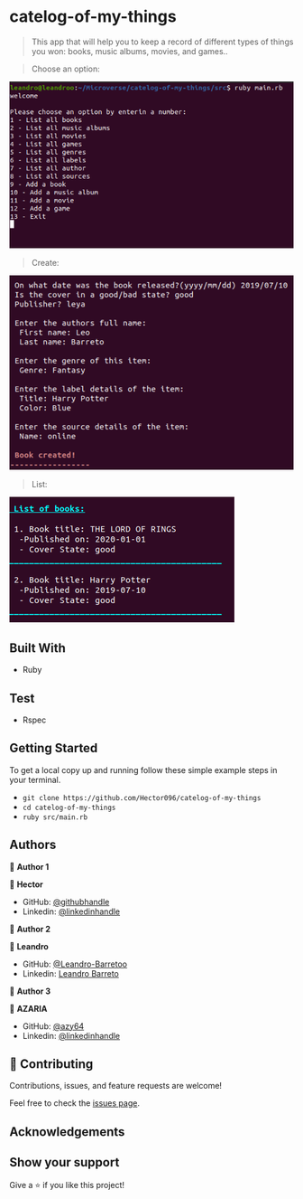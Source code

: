 # catelog-of-my-things

> This app that will help you to keep a record of different types of things you won: books, music albums, movies, and games..

> Choose an option:

![Screenshot](./assets/main.png)

> Create:

![Screenshot](./assets/creation.png)

> List:

![Screenshot](./assets/list.png)

## Built With

- Ruby

## Test

- Rspec

## Getting Started

To get a local copy up and running follow these simple example steps in your terminal.

- `git clone https://github.com/Hector096/catelog-of-my-things`
- `cd catelog-of-my-things`
- `ruby src/main.rb`

## Authors

👤 **Author 1**

:bearded_person: **Hector**
  - GitHub: [@githubhandle](https://github.com/Hector096)
  - Linkedin: [@linkedinhandle](https://www.linkedin.com/in/hector096/)

👤 **Author 2**

:bearded_person: **Leandro**
  - GitHub: [@Leandro-Barretoo](https://github.com/Leandro-Barretoo)
  - Linkedin: [Leandro Barreto](https://www.linkedin.com/in/leandroobarreto/)
  
👤 **Author 3**

:bearded_person: **AZARIA**
  - GitHub: [@azy64](https://github.com/azy64)
  - Linkedin: [@linkedinhandle](https://www.linkedin.com/in/azaria-saidi-524780112/)


## 🤝 Contributing

Contributions, issues, and feature requests are welcome!

Feel free to check the [issues page](https://github.com/Hector096/catelog-of-my-things/issues).


## Acknowledgements

## Show your support

Give a ⭐️ if you like this project!
